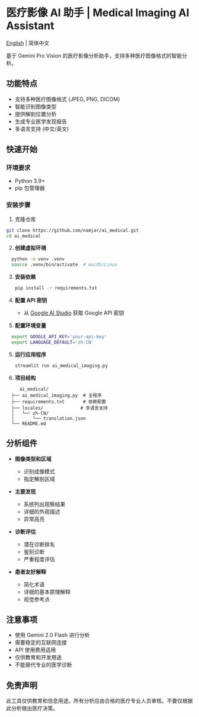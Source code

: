 # 医疗影像 AI 助手 | Medical Imaging AI Assistant

[English](README_EN.md) | 简体中文

基于 Gemini Pro Vision 的医疗影像分析助手，支持多种医疗图像格式的智能分析。

## 功能特点

- 支持多种医疗图像格式 (JPEG, PNG, DICOM)
- 智能识别图像类型
- 提供解剖位置分析
- 生成专业医学发现报告
- 多语言支持 (中文/英文)

## 快速开始

### 环境要求
- Python 3.9+
- pip 包管理器

### 安装步骤

1. 克隆仓库
```bash
git clone https://github.com/namjar/ai_medical.git
cd ai_medical
```

2. **创建虚拟环境**
```bash
  python -m venv .venv
  source .venv/bin/activate  # macOS/Linux
```


3. **安装依赖**
   ```bash
   pip install -r requirements.txt
   ```

3. **配置 API 密钥**
   - 从 [Google AI Studio](https://aistudio.google.com) 获取 Google API 密钥

4. **配置环境变量**
```bash
  export GOOGLE_API_KEY='your-api-key'
  export LANGUAGE_DEFAULT='zh-CN'
   ```

5. **运行应用程序**
   ```bash
   streamlit run ai_medical_imaging.py
   ```

6. **项目结构**
```
     ai_medical/
  ├── ai_medical_imaging.py  # 主程序
  ├── requirements.txt       # 依赖配置
  ├── locales/              # 多语言支持
  │   └── zh-CN/           
  │       └── translation.json
  └── README.md
  ```


## 分析组件

- **图像类型和区域**
  - 识别成像模式
  - 指定解剖区域

- **主要发现**
  - 系统列出观察结果
  - 详细的外观描述
  - 异常高亮

- **诊断评估**
  - 潜在诊断排名
  - 鉴别诊断
  - 严重程度评估

- **患者友好解释**
  - 简化术语
  - 详细的基本原理解释
  - 视觉参考点

## 注意事项

- 使用 Gemini 2.0 Flash 进行分析
- 需要稳定的互联网连接
- API 使用费用适用
- 仅供教育和开发用途
- 不能替代专业的医学诊断

## 免责声明

此工具仅供教育和信息用途。所有分析应由合格的医疗专业人员审核。不要仅根据此分析做出医疗决策。